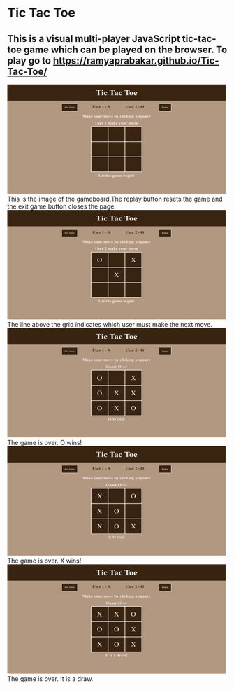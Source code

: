 # Tic Tac Toe
## This is a visual multi-player JavaScript tic-tac-toe game which can be played on the browser. To play go to https://ramyaprabakar.github.io/Tic-Tac-Toe/
<img src="GAMEBOARD.png" alt="GAMEBOARD" width=500px height=250px>
This is the image of the gameboard.The replay button resets the game and the exit game button closes the page.
<img src="MOVE_INDICATOR.png" alt="MOVEINDICATOR" width=500px height=250px>
The line above the grid indicates which user must make the next move.
<img src="O-WINS.png" alt="O-WINS" width=500px height=250px>
The game is over. O wins!
<img src="X-WINS.png" alt="X-WINS" width=500px height=250px>
The game is over. X wins!
<img src="DRAW.png" alt="DRAW" width=500px height=250px>
The game is over. It is a draw.
